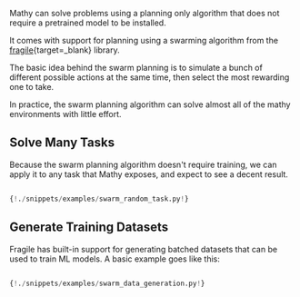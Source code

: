 Mathy can solve problems using a planning only algorithm that does not require a pretrained model to be installed.

It comes with support for planning using a swarming algorithm from the [fragile](https://github.com/FragileTech/fragile){target=\_blank} library.

The basic idea behind the swarm planning is to simulate a bunch of different possible actions at the same time, then select the most rewarding one to take.

In practice, the swarm planning algorithm can solve almost all of the mathy environments with little effort.

## Solve Many Tasks

Because the swarm planning algorithm doesn't require training, we can apply it to any task that Mathy exposes, and expect to see a decent result.

```Python

{!./snippets/examples/swarm_random_task.py!}

```

## Generate Training Datasets

Fragile has built-in support for generating batched datasets that can be used to train ML models. A basic example goes like this:

```Python

{!./snippets/examples/swarm_data_generation.py!}

```
